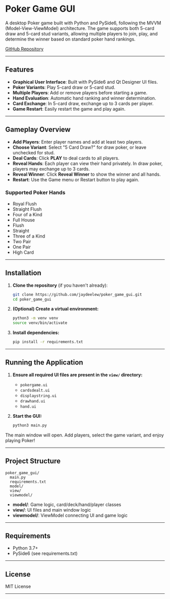 # Poker Game GUI

A desktop Poker game built with Python and PySide6, following the MVVM (Model-View-ViewModel) architecture. The game supports both 5-card draw and 5-card stud variants, allowing multiple players to join, play, and determine the winner based on standard poker hand rankings.

[GitHub Repository](https://github.com/jaydeelew/poker_game_gui)

---

## Features

- **Graphical User Interface**: Built with PySide6 and Qt Designer UI files.
- **Poker Variants**: Play 5-card draw or 5-card stud.
- **Multiple Players**: Add or remove players before starting a game.
- **Hand Evaluation**: Automatic hand ranking and winner determination.
- **Card Exchange**: In 5-card draw, exchange up to 3 cards per player.
- **Game Restart**: Easily restart the game and play again.

---

## Gameplay Overview

- **Add Players**: Enter player names and add at least two players.
- **Choose Variant**: Select "5 Card Draw?" for draw poker, or leave unchecked for stud.
- **Deal Cards**: Click **PLAY** to deal cards to all players.
- **Reveal Hands**: Each player can view their hand privately. In draw poker, players may exchange up to 3 cards.
- **Reveal Winner**: Click **Reveal Winner** to show the winner and all hands.
- **Restart**: Use the Game menu or Restart button to play again.

### Supported Poker Hands

- Royal Flush
- Straight Flush
- Four of a Kind
- Full House
- Flush
- Straight
- Three of a Kind
- Two Pair
- One Pair
- High Card

---

## Installation

1. **Clone the repository** (if you haven't already):

   ```bash
   git clone https://github.com/jaydeelew/poker_game_gui.git
   cd poker_game_gui
   ```

2. **(Optional) Create a virtual environment:**

   ```bash
   python3 -m venv venv
   source venv/bin/activate
   ```

3. **Install dependencies:**
   ```bash
   pip install -r requirements.txt
   ```

---

## Running the Application

1. **Ensure all required UI files are present in the `view/` directory:**

   - `pokergame.ui`
   - `cardsdealt.ui`
   - `displaystring.ui`
   - `drawhand.ui`
   - `hand.ui`

2. **Start the GUI:**
   ```bash
   python3 main.py
   ```

The main window will open. Add players, select the game variant, and enjoy playing Poker!

---

## Project Structure

```
poker_game_gui/
  main.py
  requirements.txt
  model/
  view/
  viewmodel/
```

- **model/**: Game logic, card/deck/hand/player classes
- **view/**: UI files and main window logic
- **viewmodel/**: ViewModel connecting UI and game logic

---

## Requirements

- Python 3.7+
- PySide6 (see requirements.txt)

---

## License

MIT License

---
